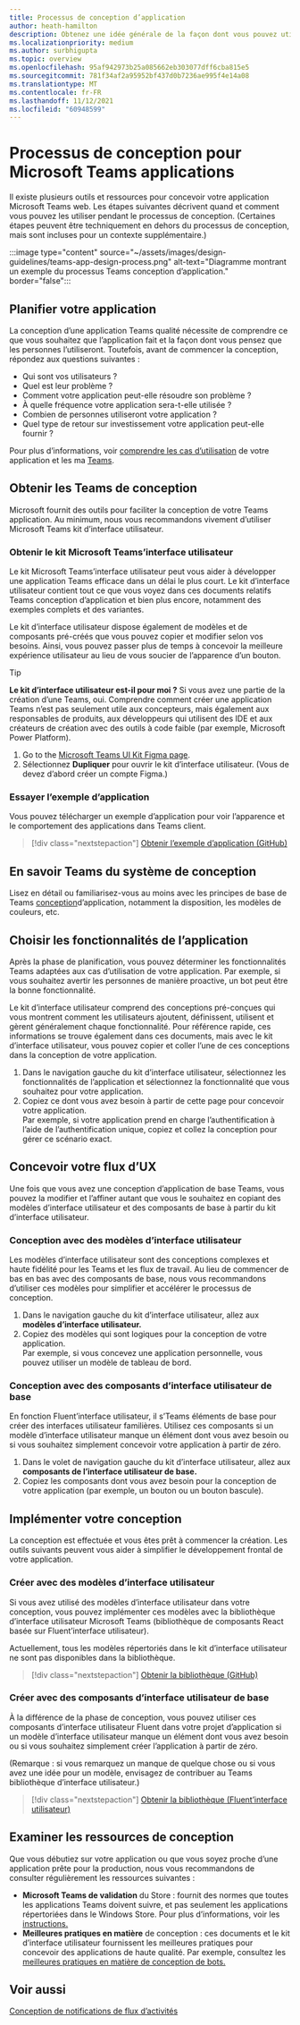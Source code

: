 ```yaml
---
title: Processus de conception d’application
author: heath-hamilton
description: Obtenez une idée générale de la façon dont vous pouvez utiliser les outils et les ressources Microsoft pour concevoir une application Microsoft Teams efficace.
ms.localizationpriority: medium
ms.author: surbhigupta
ms.topic: overview
ms.openlocfilehash: 95af942973b25a085662eb303077dff6cba815e5
ms.sourcegitcommit: 781f34af2a95952bf437d0b7236ae995f4e14a08
ms.translationtype: MT
ms.contentlocale: fr-FR
ms.lasthandoff: 11/12/2021
ms.locfileid: "60948599"
---
```

# <a name="design-process-for-microsoft-teams-apps"></a>Processus de conception pour Microsoft Teams applications

Il existe plusieurs outils et ressources pour concevoir votre application Microsoft Teams web. Les étapes suivantes décrivent quand et comment vous pouvez les utiliser pendant le processus de conception. (Certaines étapes peuvent être techniquement en dehors du processus de conception, mais sont incluses pour un contexte supplémentaire.)

:::image type="content" source="~/assets/images/design-guidelines/teams-app-design-process.png" alt-text="Diagramme montrant un exemple du processus Teams conception d’application." border="false":::

## <a name="plan-your-app"></a>Planifier votre application

La conception d’une application Teams qualité nécessite de comprendre ce que vous souhaitez que l’application fait et la façon dont vous pensez que les personnes l’utiliseront. Toutefois, avant de commencer la conception, répondez aux questions suivantes :

* Qui sont vos utilisateurs ?
* Quel est leur problème ?
* Comment votre application peut-elle résoudre son problème ?
* À quelle fréquence votre application sera-t-elle utilisée ?
* Combien de personnes utiliseront votre application ?
* Quel type de retour sur investissement votre application peut-elle fournir ?

Pour plus d’informations, voir [comprendre les cas d’utilisation](~/concepts/design/understand-use-cases.md) de votre application et les ma [Teams](~/concepts/design/map-use-cases.md).

## <a name="get-teams-design-tools"></a>Obtenir les Teams de conception

Microsoft fournit des outils pour faciliter la conception de votre Teams application. Au minimum, nous vous recommandons vivement d’utiliser Microsoft Teams kit d’interface utilisateur.

### <a name="get-the-microsoft-teams-ui-kit"></a>Obtenir le kit Microsoft Teams’interface utilisateur

Le kit Microsoft Teams’interface utilisateur peut vous aider à développer une application Teams efficace dans un délai le plus court. Le kit d’interface utilisateur contient tout ce que vous voyez dans ces documents relatifs Teams conception d’application et bien plus encore, notamment des exemples complets et des variantes.

Le kit d’interface utilisateur dispose également de modèles et de composants pré-créés que vous pouvez copier et modifier selon vos besoins. Ainsi, vous pouvez passer plus de temps à concevoir la meilleure expérience utilisateur au lieu de vous soucier de l’apparence d’un bouton.

> [!TIP]
> **Le kit d’interface utilisateur est-il pour moi ?** Si vous avez une partie de la création d’une Teams, oui. Comprendre comment créer une application Teams n’est pas seulement utile aux concepteurs, mais également aux responsables de produits, aux développeurs qui utilisent des IDE et aux créateurs de création avec des outils à code faible (par exemple, Microsoft Power Platform).

1. Go to the [Microsoft Teams UI Kit Figma page](https://www.figma.com/community/file/916836509871353159).
1. Sélectionnez **Dupliquer** pour ouvrir le kit d’interface utilisateur. (Vous de devez d’abord créer un compte Figma.)

### <a name="try-the-sample-app"></a>Essayer l’exemple d’application

Vous pouvez télécharger un exemple d’application pour voir l’apparence et le comportement des applications dans Teams client.

> [!div class="nextstepaction"]
> [Obtenir l’exemple d’application (GitHub)](https://github.com/OfficeDev/Microsoft-Teams-Samples/tree/main/samples/tab-ui-templates/ts)

## <a name="learn-teams-design-system"></a>En savoir Teams du système de conception

Lisez en détail ou familiarisez-vous au moins avec les principes de base de Teams [conception](design-teams-app-fundamentals.md)d’application, notamment la disposition, les modèles de couleurs, etc.

## <a name="choose-app-capabilities"></a>Choisir les fonctionnalités de l’application

Après la phase de planification, vous pouvez déterminer les fonctionnalités Teams adaptées aux cas d’utilisation de votre application. Par exemple, si vous souhaitez avertir les personnes de manière proactive, un bot peut être la bonne fonctionnalité.

Le kit d’interface utilisateur comprend des conceptions pré-conçues qui vous montrent comment les utilisateurs ajoutent, définissent, utilisent et gèrent généralement chaque fonctionnalité. Pour référence rapide, ces informations se trouve également dans ces documents, mais avec le kit d’interface utilisateur, vous pouvez copier et coller l’une de ces conceptions dans la conception de votre application.

1. Dans le navigation gauche du kit  d’interface utilisateur, sélectionnez les fonctionnalités de l’application et sélectionnez la fonctionnalité que vous souhaitez pour votre application.
1. Copiez ce dont vous avez besoin à partir de cette page pour concevoir votre application.<br />
   Par exemple, si votre application prend en charge l’authentification à l’aide de l’authentification unique, copiez et collez la conception pour gérer ce scénario exact.

## <a name="design-your-ux-flow"></a>Concevoir votre flux d’UX

Une fois que vous avez une conception d’application de base Teams, vous pouvez la modifier et l’affiner autant que vous le souhaitez en copiant des modèles d’interface utilisateur et des composants de base à partir du kit d’interface utilisateur.

### <a name="design-with-ui-templates"></a>Conception avec des modèles d’interface utilisateur

Les modèles d’interface utilisateur sont des conceptions complexes et haute fidélité pour les Teams et les flux de travail. Au lieu de commencer de bas en bas avec des composants de base, nous vous recommandons d’utiliser ces modèles pour simplifier et accélérer le processus de conception.

1. Dans le navigation gauche du kit d’interface utilisateur, allez aux **modèles d’interface utilisateur.**
1. Copiez des modèles qui sont logiques pour la conception de votre application.<br />
   Par exemple, si vous concevez une application personnelle, vous pouvez utiliser un modèle de tableau de bord.

### <a name="design-with-basic-ui-components"></a>Conception avec des composants d’interface utilisateur de base

En fonction Fluent’interface utilisateur, il s’Teams éléments de base pour créer des interfaces utilisateur familières. Utilisez ces composants si un modèle d’interface utilisateur manque un élément dont vous avez besoin ou si vous souhaitez simplement concevoir votre application à partir de zéro.

1. Dans le volet de navigation gauche du kit d’interface utilisateur, allez aux **composants de l’interface utilisateur de base.**
1. Copiez les composants dont vous avez besoin pour la conception de votre application (par exemple, un bouton ou un bouton bascule).

## <a name="implement-your-design"></a>Implémenter votre conception

La conception est effectuée et vous êtes prêt à commencer la création. Les outils suivants peuvent vous aider à simplifier le développement frontal de votre application.

### <a name="build-with-ui-templates"></a>Créer avec des modèles d’interface utilisateur

Si vous avez utilisé des modèles d’interface utilisateur dans votre conception, vous pouvez implémenter ces modèles avec la bibliothèque d’interface utilisateur Microsoft Teams (bibliothèque de composants React basée sur Fluent’interface utilisateur).

Actuellement, tous les modèles répertoriés dans le kit d’interface utilisateur ne sont pas disponibles dans la bibliothèque.

> [!div class="nextstepaction"]
> [Obtenir la bibliothèque (GitHub)](https://github.com/OfficeDev/microsoft-teams-ui-component-library)

### <a name="build-with-basic-ui-components"></a>Créer avec des composants d’interface utilisateur de base

À la différence de la phase de conception, vous pouvez utiliser ces composants d’interface utilisateur Fluent dans votre projet d’application si un modèle d’interface utilisateur manque un élément dont vous avez besoin ou si vous souhaitez simplement créer l’application à partir de zéro. 

(Remarque : si vous remarquez un manque de quelque chose ou si vous avez une idée pour un modèle, envisagez de contribuer au Teams bibliothèque d’interface utilisateur.)

> [!div class="nextstepaction"]
> [Obtenir la bibliothèque (Fluent’interface utilisateur)](https://fluentsite.z22.web.core.windows.net/)

## <a name="review-design-resources"></a>Examiner les ressources de conception

Que vous débutiez sur votre application ou que vous soyez proche d’une application prête pour la production, nous vous recommandons de consulter régulièrement les ressources suivantes :

* **Microsoft Teams de validation** du Store : fournit des normes que toutes les applications Teams doivent suivre, et pas seulement les applications répertoriées dans le Windows Store. Pour plus d’informations, voir les [instructions.](~/concepts/deploy-and-publish/appsource/prepare/teams-store-validation-guidelines.md)
* **Meilleures pratiques en matière** de conception : ces documents et le kit d’interface utilisateur fournissent les meilleures pratiques pour concevoir des applications de haute qualité. Par exemple, consultez les [meilleures pratiques en matière de conception de bots.](~/bots/design/bots.md#best-practices)

## <a name="see-also"></a>Voir aussi

[Conception de notifications de flux d’activités](~/concepts/design/activity-feed-notifications.md)
